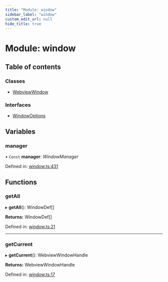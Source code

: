 ```yaml
---
title: "Module: window"
sidebar_label: "window"
custom_edit_url: null
hide_title: true
---
```


# Module: window

## Table of contents

### Classes

- [WebviewWindow](../classes/window.webviewwindow.md)

### Interfaces

- [WindowOptions](../interfaces/window.windowoptions.md)

## Variables

### manager

• `Const` **manager**: *WindowManager*

Defined in: [window.ts:431](https://github.com/tauri-apps/tauri/blob/29a1c33a/api/src/window.ts#L431)

## Functions

### getAll

▸ **getAll**(): WindowDef[]

**Returns:** WindowDef[]

Defined in: [window.ts:21](https://github.com/tauri-apps/tauri/blob/29a1c33a/api/src/window.ts#L21)

___

### getCurrent

▸ **getCurrent**(): WebviewWindowHandle

**Returns:** WebviewWindowHandle

Defined in: [window.ts:17](https://github.com/tauri-apps/tauri/blob/29a1c33a/api/src/window.ts#L17)
